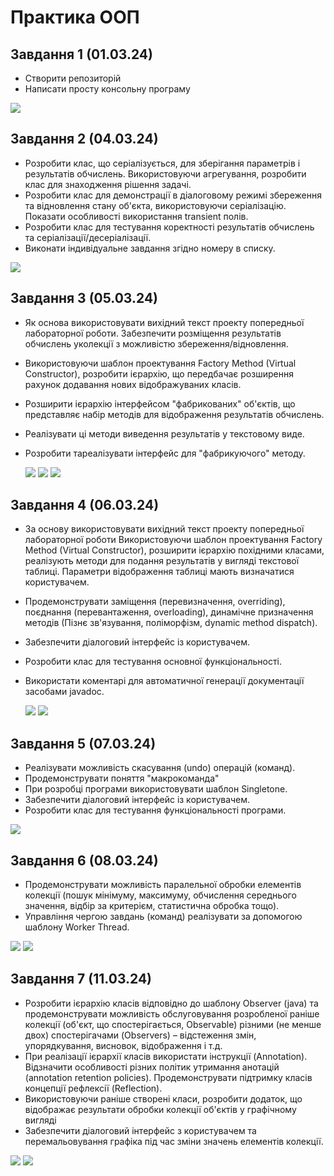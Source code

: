 # Практика ООП

## Завдання 1 (01.03.24)

- Створити репозиторій
- Написати просту консольну програму

![](Images/Task1.png)

## Завдання 2 (04.03.24)
- Розробити клас, що серіалізується, для зберігання параметрів і результатів обчислень. Використовуючи агрегування, розробити клас для знаходження рішення задачі.
- Розробити клас для демонстрації в діалоговому режимі збереження та відновлення стану об'єкта, використовуючи серіалізацію. Показати особливості використання transient полів.
- Розробити клас для тестування коректності результатів обчислень та серіалізації/десеріалізації.
- Виконати індивідуальне завдання згідно номеру в списку.

![](Images/Task2.png)

## Завдання 3 (05.03.24)

- Як основа використовувати вихідний текст проекту попередньої лабораторної роботи. Забезпечити розміщення результатів обчислень уколекції з можливістю збереження/відновлення.
- Використовуючи шаблон проектування Factory Method (Virtual Constructor), розробити ієрархію, що передбачає розширення рахунок додавання нових відображуваних класів.
- Розширити ієрархію інтерфейсом "фабрикованих" об'єктів, що представляє набір методів для відображення результатів обчислень.
- Реалізувати ці методи виведення результатів у текстовому виде.
- Розробити тареалізувати інтерфейс для "фабрикуючого" методу.

  ![](Images/Task3-1.png) ![](Images/Task3-3.png) ![](Images/Task3-2.png) 

## Завдання 4 (06.03.24)

- За основу використовувати вихідний текст проекту попередньої лабораторної роботи Використовуючи шаблон проектування Factory Method (Virtual Constructor), розширити ієрархію похідними класами, реалізують методи для подання результатів у вигляді текстової таблиці. Параметри відображення таблиці мають визначатися користувачем.
- Продемонструвати заміщення (перевизначення, overriding), поєднання (перевантаження, overloading), динамічне призначення методів (Пізнє зв'язування, поліморфізм, dynamic method dispatch).
- Забезпечити діалоговий інтерфейс із користувачем.
- Розробити клас для тестування основної функціональності.
- Використати коментарі для автоматичної генерації документації засобами javadoc.

  ![](Images/Task4-1.png) ![](Images/Task4-2.png)

## Завдання 5 (07.03.24)

- Реалізувати можливість скасування (undo) операцій (команд).
- Продемонструвати поняття "макрокоманда"
- При розробці програми використовувати шаблон Singletone.
- Забезпечити діалоговий інтерфейс із користувачем.
- Розробити клас для тестування функціональності програми.

![](Images/Task5.png)

## Завдання 6 (08.03.24)
- Продемонструвати можливість паралельної обробки елементів колекції (пошук мінімуму, максимуму, обчислення середнього значення, відбір за критерієм, статистична обробка тощо).
- Управління чергою завдань (команд) реалізувати за допомогою шаблону Worker Thread.

![](Images/Task6-1.png) ![](Images/Task6-2.png)

## Завдання 7 (11.03.24)
- Розробити ієрархію класів відповідно до шаблону Observer (java) та продемонструвати можливість обслуговування розробленої раніше колекції (об'єкт, що спостерігається, Observable) різними (не менше двох) спостерігачами (Observers) – відстеження змін, упорядкування, висновок, відображення і т.д.
- При реалізації ієрархії класів використати інструкції (Annotation). Відзначити особливості різних політик утримання анотацій (annotation retention policies). Продемонструвати підтримку класів концепції рефлексії (Reflection).
- Використовуючи раніше створені класи, розробити додаток, що відображає результати обробки колекції об'єктів у графічному вигляді
- Забезпечити діалоговий інтерфейс з користувачем та перемальовування графіка під час зміни значень елементів колекції.

![](Images/Task7-1.png)
![](Images/Task7-2.png)
